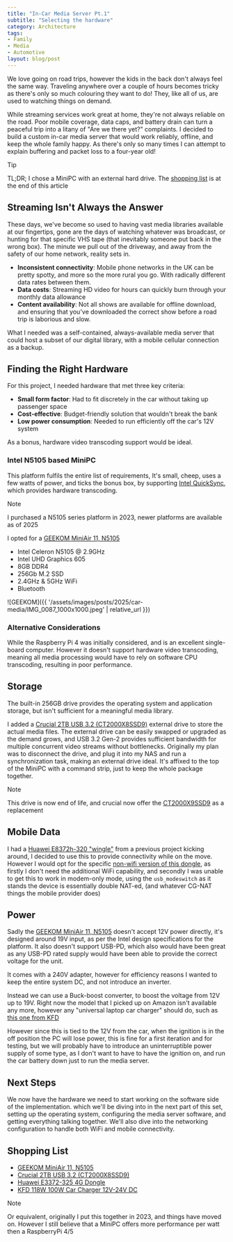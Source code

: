 ```yaml
---
title: "In-Car Media Server Pt.1"
subtitle: "Selecting the hardware"
category: Architecture
tags:
- Family
- Media
- Automotive
layout: blog/post
---
```

We love going on road trips, however the kids in the back don't always feel the same way. Traveling anywhere over a couple of hours becomes tricky as there's only so much colouring they want to do! They, like all of us, are used to watching things on demand.

While streaming services work great at home, they're not always reliable on the road. Poor mobile coverage, data caps, and battery drain can turn a peaceful trip into a litany of "Are we there yet?" complaints. I decided to build a custom in-car media server that would work reliably, offline, and keep the whole family happy. As there's only so many times I can attempt to explain buffering and packet loss to a four-year old!

> [!TIP]
> TL;DR; I chose a MiniPC with an external hard drive. The [shopping list](#shopping-list) is at the end of this article

## Streaming Isn't Always the Answer

These days, we've become so used to having vast media libraries available at our fingertips, gone are the days of watching whatever was broadcast, or hunting for that specific VHS tape (that inevitably someone put back in the wrong box). The minute we pull out of the driveway, and away from the safety of our home network, reality sets in.

- **Inconsistent connectivity**: Mobile phone networks in the UK can be pretty spotty, and more so the more rural you go. With radically different data rates between them. 
- **Data costs**: Streaming HD video for hours can quickly burn through your monthly data allowance
- **Content availability**: Not all shows are available for offline download, and ensuring that you've downloaded the correct show before a road trip is laborious and slow.

What I needed was a self-contained, always-available media server that could host a subset of our digital library, with a mobile cellular connection as a backup.

## Finding the Right Hardware

For this project, I needed hardware that met three key criteria:

- **Small form factor**: Had to fit discretely in the car without taking up passenger space
- **Cost-effective**: Budget-friendly solution that wouldn't break the bank
- **Low power consumption**: Needed to run efficiently off the car's 12V system

As a bonus, hardware video transcoding support would be ideal.

### Intel N5105 based MiniPC

This platform fulfils the entire list of requirements, It's small, cheep, uses a few watts of power, and ticks the bonus box, by supporting [Intel QuickSync](https://www.intel.com/content/www/us/en/developer/tools/vpl/overview.html#gs.1cjon7), which provides hardware transcoding.

> [!NOTE]
> I purchased a N5105 series platform in 2023, newer platforms are available as of 2025

I opted for a [GEEKOM MiniAir 11, N5105](https://amzn.eu/d/iuDEUzx)

- Intel Celeron N5105 @ 2.9GHz
- Intel UHD Graphics 605
- 8GB DDR4
- 256Gb M.2 SSD
- 2.4GHz & 5GHz WiFi
- Bluetooth

![GEEKOM]({{ '/assets/images/posts/2025/car-media/IMG_0087_1000x1000.jpeg' | relative_url }})

### Alternative Considerations

While the Raspberry Pi 4 was initially considered, and is an excellent single-board computer. However it doesn't support hardware video transcoding, meaning all media processing would have to rely on software CPU transcoding, resulting in poor performance.

## Storage

The built-in 256GB drive provides the operating system and application storage, but isn't sufficient for a meaningful media library.

I added a [Crucial 2TB USB 3.2 (CT2000X8SSD9)](https://uk.crucial.com/ssd/x8/ct2000x8ssd9) external drive to store the actual media files. The external drive can be easily swapped or upgraded as the demand grows, and USB 3.2 Gen-2 provides sufficient bandwidth for multiple concurrent video streams without bottlenecks. Originally my plan was to disconnect the drive, and plug it into my NAS and run a synchronization task, making an external drive ideal. It's affixed to the top of the MiniPC with a command strip, just to keep the whole package together.

> [!NOTE]
> This drive is now end of life, and crucial now offer the [CT2000X9SSD9](https://uk.crucial.com/ssd/x9/ct2000x9ssd9) as a replacement

## Mobile Data

I had a [Huawei E8372h-320 "wingle"](https://amzn.eu/d/bv65JzN) from a previous project kicking around, I decided to use this to provide connectivity while on the move. However I would opt for the specific [non-wifi version of this dongle](https://amzn.eu/d/9zCsUwV), as firstly I don't need the additional WiFi capability, and secondly I was unable to get this to work in modem-only mode, using the `usb_modeswitch` as it stands the device is essentially double NAT-ed, (and whatever CG-NAT things the mobile provider does)

## Power

Sadly the [GEEKOM MiniAir 11, N5105](https://amzn.eu/d/iuDEUzx) doesn't accept 12V power directly, it's designed around 19V input, as per the Intel design specifications for the platform. It also doesn't support USB-PD, which also would have been great as any USB-PD rated supply would have been able to provide the correct voltage for the unit.

It comes with a 240V adapter, however for efficiency reasons I wanted to keep the entire system DC, and not introduce an inverter.

Instead we can use a Buck-boost converter, to boost the voltage from 12V up to 19V. Right now the model that I picked up on Amazon isn't available any more, however any "universal laptop car charger" should do, such as [this one from KFD](https://amzn.eu/d/ccT5BjY)

However since this is tied to the 12V from the car, when the ignition is in the off position the PC will lose power, this is fine for a first iteration and for testing, but we will probably have to introduce an uninterruptible power supply of some type, as I don't want to have to have the ignition on, and run the car battery down just to run the media server.

## Next Steps

We now have the hardware we need to start working on the software side of the implementation. which we'll be diving into in the next part of this set, setting up the operating system, configuring the media server software, and getting everything talking together. We'll also dive into the networking configuration to handle both WiFi and mobile connectivity.

## Shopping List

- [GEEKOM MiniAir 11, N5105](https://amzn.eu/d/iuDEUzx)
- [Crucial 2TB USB 3.2 (CT2000X8SSD9)](https://uk.crucial.com/ssd/x8/ct2000x8ssd9)
- [Huawei E3372-325 4G Dongle](https://amzn.eu/d/9zCsUwV)
- [KFD 118W 100W Car Charger 12V-24V DC](https://amzn.eu/d/8fH3JOb)

> [!NOTE]
> Or equivalent, originally I put this together in 2023, and things have moved on. However I still believe that a MiniPC offers more performance per watt then a RaspberryPi 4/5
